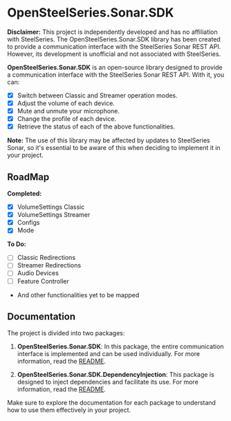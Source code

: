 # OpenSteelSeries.Sonar.SDK

**Disclaimer:** This project is independently developed and has no affiliation with SteelSeries. The OpenSteelSeries.Sonar.SDK library has been created to provide a communication interface with the SteelSeries Sonar REST API. However, its development is unofficial and not associated with SteelSeries.

**OpenSteelSeries.Sonar.SDK** is an open-source library designed to provide a communication interface with the SteelSeries Sonar REST API. With it, you can:

- [x] Switch between Classic and Streamer operation modes.
- [x] Adjust the volume of each device.
- [x] Mute and unmute your microphone.
- [x] Change the profile of each device.
- [x] Retrieve the status of each of the above functionalities.

**Note:** The use of this library may be affected by updates to SteelSeries Sonar, so it's essential to be aware of this when deciding to implement it in your project.

## RoadMap

**Completed:**
- [x] VolumeSettings Classic
- [x] VolumeSettings Streamer
- [x] Configs
- [x] Mode

**To Do:**
- [ ] Classic Redirections
- [ ] Streamer Redirections
- [ ] Audio Devices
- [ ] Feature Controller
- And other functionalities yet to be mapped

## Documentation

The project is divided into two packages:

1. **OpenSteelSeries.Sonar.SDK**: In this package, the entire communication interface is implemented and can be used individually. For more information, read the [README](OpenSteelSeries.Sonar.SDK).

2. **OpenSteelSeries.Sonar.SDK.DependencyInjection**: This package is designed to inject dependencies and facilitate its use. For more information, read the [README](OpenSteelSeries.Sonar.SDK.DependencyInjection).

Make sure to explore the documentation for each package to understand how to use them effectively in your project.
